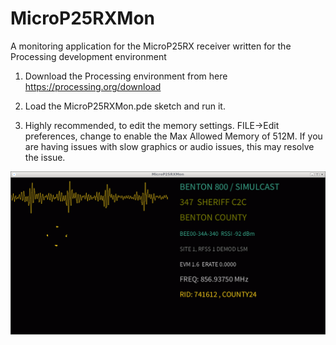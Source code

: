 # MicroP25RXMon
A monitoring application for the MicroP25RX receiver written for the Processing development environment


1) Download the Processing environment from here https://processing.org/download

2) Load the MicroP25RXMon.pde sketch and run it.

3) Highly recommended, to edit the memory settings. FILE->Edit preferences, change to enable the Max Allowed Memory of 512M. If you are having issues with slow graphics or audio issues, this may resolve the issue.


<img src="https://github.com/tvelliott/MicroP25RXMon/blob/main/images/microp25rxmon_ss.png?raw=true">
